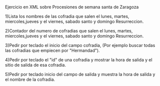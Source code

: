 Ejercicio en XML sobre Procesiones de semana santa de Zaragoza 

1)Lista los nombres de las cofradia que salen el lunes, martes, miercoles,jueves y el viernes, sabado santo y domingo Resurreccion.

2)Contador del numero de cofradias que salen el lunes, martes, miercoles,jueves y el viernes, sabado santo y domingo Resurreccion.

3)Pedir por teclado el inicio del campo cofradia, (Por ejemplo buscar todas las cofradias que empiecen por "Hermandad").

4)Pedir por teclado el "id" de una cofradia y mostrar la hora de salida y el sitio de salida de esa cofradia.

5)Pedir por teclado inicio del campo de salida y muestra la hora de salida y el nombre de la cofradia.
